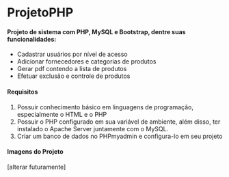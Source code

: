 # ProjetoPHP


#### **Projeto de sistema com PHP, MySQL e Bootstrap, dentre suas funcionalidades:**
* Cadastrar usuários por nível de acesso
* Adicionar fornecedores e categorias de produtos
* Gerar pdf contendo a lista de produtos
* Efetuar exclusão e controle de produtos


#### **Requisitos**
1. Possuir conhecimento básico em linguagens de programação, especialmente o HTML e o PHP
2. Possuir o PHP configurado em sua variável de ambiente, além disso, ter instalado o Apache Server juntamente com o MySQL. 
3. Criar um banco de dados no PHPmyadmin e configura-lo em seu projeto

#### **Imagens do Projeto**
[alterar futuramente]
